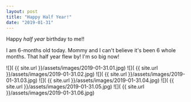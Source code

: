 ```yaml
---
layout: post
title: "Happy Half Year!"
date: "2019-01-31"
---
```


Happy *half year* birthday to me!!

I am 6-months old today. Mommy and I can't believe it's been 6 whole months. That half year flew by! I'm so big now!

<span class="gallery">
  ![]( {{ site.url }}/assets/images/2019-01-31.01.jpg)
  ![]( {{ site.url }}/assets/images/2019-01-31.02.jpg)
  ![]( {{ site.url }}/assets/images/2019-01-31.03.jpg)
  ![]( {{ site.url }}/assets/images/2019-01-31.04.jpg)
  ![]( {{ site.url }}/assets/images/2019-01-31.05.jpg)
  ![]( {{ site.url }}/assets/images/2019-01-31.06.jpg)
</span>
